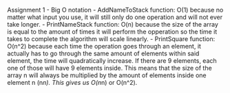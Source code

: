 Assignment 1 - Big O notation
    - AddNameToStack function: O(1) because no matter what input you use, it will still only do one operation and will not ever take longer.
    - PrintNameStack function: O(n) because the size of the array is equal to the amount of times it will perform the opperation so the time it takes to complete the algorithm will scale linearly.
    - PrintSquare function: O(n^2) because each time the operation goes through an element, it actually has to go through the same amount of elements within said element, the time will quadratically increase. If there are 9 elements, each one of those will have 9 elements inside. This means that the size of the array n will always be multiplied by the amount of elements inside one element n (n*n). This gives us O(n*n) or O(n^2). 